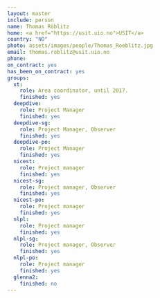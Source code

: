 ```yaml
---
layout: master
include: person
name: Thomas Röblitz
home: <a href="https://usit.uio.no">USIT</a>
country: "NO"
photo: assets/images/people/Thomas_Roeblitz.jpg
email: thomas.roblitz@usit.uio.no
phone:
on_contract: yes
has_been_on_contract: yes
groups:
  xt:
    role: Area coordinator, until 2017.
    finished: yes
  deepdive:
    role: Project Manager
    finished: yes
  deepdive-sg:
    role: Project Manager, Observer
    finished: yes
  deepdive-po:
    role: Project Manager
    finished: yes
  nicest:
    role: Project manager
    finished: yes
  nicest-sg:
    role: Project manager, Observer
    finished: yes
  nicest-po:
    role: Project manager
    finished: yes
  nlpl:
    role: Project manager
    finished: yes
  nlpl-sg:
    role: Project manager, Observer
    finished: yes
  nlpl-po:
    role: Project manager
    finished: yes
  glenna2:
    finished: no
---
```

